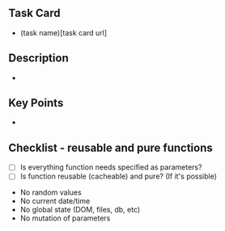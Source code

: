 ## Task Card
- (task name)[task card url]

## Description
- 

## Key Points
-

## Checklist - reusable and pure functions
- [ ] Is everything function needs specified as parameters?
- [ ] Is function reusable (cacheable) and pure? (If it's possible)
 - No random values
 - No current date/time
 - No global state (DOM, files, db, etc)
 - No mutation of parameters
